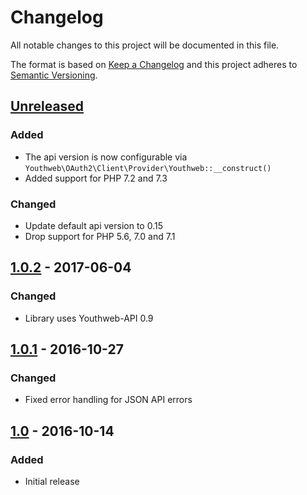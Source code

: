 # Changelog

All notable changes to this project will be documented in this file.

The format is based on [Keep a Changelog](http://keepachangelog.com/)
and this project adheres to [Semantic Versioning](http://semver.org/).

## [Unreleased]

### Added

- The api version is now configurable via `Youthweb\OAuth2\Client\Provider\Youthweb::__construct()`
- Added support for PHP 7.2 and 7.3

### Changed

- Update default api version to 0.15
- Drop support for PHP 5.6, 7.0 and 7.1

## [1.0.2] - 2017-06-04

### Changed

- Library uses Youthweb-API 0.9

## [1.0.1] - 2016-10-27

### Changed

- Fixed error handling for JSON API errors

## [1.0] - 2016-10-14

### Added

- Initial release

[Unreleased]: https://github.com/youthweb/oauth2-youthweb/compare/1.0.2...HEAD
[1.0.2]: https://github.com/youthweb/oauth2-youthweb/compare/1.0.1...1.0.2
[1.0.1]: https://github.com/youthweb/oauth2-youthweb/compare/1.0.0...1.0.1
[1.0]: https://github.com/youthweb/oauth2-youthweb/compare/2ab1e2eefcf5ef86de03995ce5e804b24a2b118d...1.0.0
